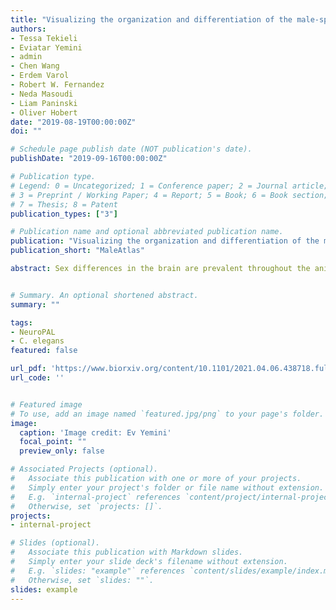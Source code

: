 ```yaml
---
title: "Visualizing the organization and differentiation of the male-specific nervous system of C. elegans"
authors:
- Tessa Tekieli
- Eviatar Yemini
- admin
- Chen Wang
- Erdem Varol
- Robert W. Fernandez
- Neda Masoudi
- Liam Paninski
- Oliver Hobert
date: "2019-08-19T00:00:00Z"
doi: ""

# Schedule page publish date (NOT publication's date).
publishDate: "2019-09-16T00:00:00Z"

# Publication type.
# Legend: 0 = Uncategorized; 1 = Conference paper; 2 = Journal article;
# 3 = Preprint / Working Paper; 4 = Report; 5 = Book; 6 = Book section;
# 7 = Thesis; 8 = Patent
publication_types: ["3"]

# Publication name and optional abbreviated publication name.
publication: "Visualizing the organization and differentiation of the male-specific nervous system of C. elegans"
publication_short: "MaleAtlas"

abstract: Sex differences in the brain are prevalent throughout the animal kingdom and particularly well appreciated in the nematode Caenorhabditis elegans, where male animals contain a little-studied set of 93 male-specific neurons. To make these neurons amenable for future study, we describe here how a multicolor reporter transgene, NeuroPAL, is capable of visualizing the distinct identities of all male-specific neurons. We used NeuroPAL to visualize and characterize a number of features of the male-specific nervous system. We provide several proofs of concept for using NeuroPAL to identify the sites of expression of gfp-tagged reporter genes and for cellular fate analysis by analyzing the effect of removal of several developmental patterning genes on neuronal identity acquisition. We use NeuroPAL and its intrinsic cohort of more than 40 distinct differentiation markers to show that, even though male-specific neurons are generated throughout all four larval stages, they execute their terminal differentiation program in a coordinated manner in the fourth larval stage. This coordinated wave of differentiation, which we call ‘just-in-time’ differentiation, couples neuronal maturation programs with the appearance of sexual organs.


# Summary. An optional shortened abstract.
summary: ""

tags:
- NeuroPAL
- C. elegans 
featured: false

url_pdf: 'https://www.biorxiv.org/content/10.1101/2021.04.06.438718.full.pdf'
url_code: ''


# Featured image
# To use, add an image named `featured.jpg/png` to your page's folder. 
image:
  caption: 'Image credit: Ev Yemini'
  focal_point: ""
  preview_only: false

# Associated Projects (optional).
#   Associate this publication with one or more of your projects.
#   Simply enter your project's folder or file name without extension.
#   E.g. `internal-project` references `content/project/internal-project/index.md`.
#   Otherwise, set `projects: []`.
projects:
- internal-project

# Slides (optional).
#   Associate this publication with Markdown slides.
#   Simply enter your slide deck's filename without extension.
#   E.g. `slides: "example"` references `content/slides/example/index.md`.
#   Otherwise, set `slides: ""`.
slides: example
---
```

